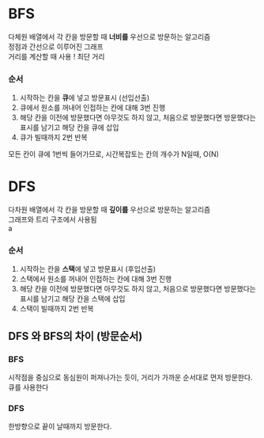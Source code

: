 # BFS

다체원 배열에서 각 칸을 방문할 때 **너비를** 우선으로 방문하는 알고리즘 <br/>
정점과 간선으로 이루어진 그래프 <br />
거리를 계산할 때 사용 ! 최단 거리

### 순서

1. 시작하는 칸을 **큐**에 넣고 방문표시 (선입선출)
2. 큐에서 원소를 꺼내어 인접하는 칸에 대해 3번 진행
3. 해당 칸을 이전에 방문했다면 아무것도 하지 않고, 처음으로 방문했다면 방문했다는 표시를 남기고 해당 칸을 큐에 삽입
4. 큐가 빌때까지 2번 반복

모든 칸이 큐에 1번씩 들어가므로, 시간복잡토는 칸의 개수가 N일때, O(N)

# DFS

다차원 배열에서 각 칸을 방문할 때 **깊이를** 우선으로 방문하는 알고리즘 <br/>
그래프와 트리 구조에서 사용됨 <br/>a

### 순서

1. 시작하는 칸을 **스택**에 넣고 방문표시 (후입선출)
2. 스택에서 원소를 꺼내어 인접하는 칸에 대해 3번 진행
3. 해당 칸을 이전에 방문했다면 아무것도 하지 않고, 처음으로 방문했다면 방문했다는 표시를 남기고 해당 칸을 스택에 삽입
4. 스택이 빌때까지 2번 반복

## DFS 와 BFS의 차이 (방문순서)

### BFS

시작점을 중심으로 동심원이 퍼져나가는 듯이, 거리가 가까운 순서대로 먼저 방문한다.<br/>
큐를 사용한다

### DFS

한방향으로 끝이 날때까지 방문한다.
